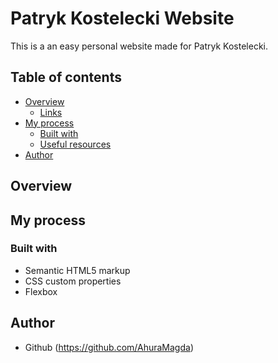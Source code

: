 # Patryk Kostelecki Website
This is a an easy personal website made for Patryk Kostelecki.

## Table of contents
- [Overview](#overview)
  - [Links](#links)
- [My process](#my-process)
  - [Built with](#built-with)
  - [Useful resources](#useful-resources)
- [Author](#author)


## Overview
## My process
### Built with
- Semantic HTML5 markup
- CSS custom properties
- Flexbox

## Author
- Github (https://github.com/AhuraMagda)
